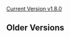 [Current Version v1.8.0](https://unstoppabledomains.github.io/resolution//v1.8.0/)

## Older Versions

